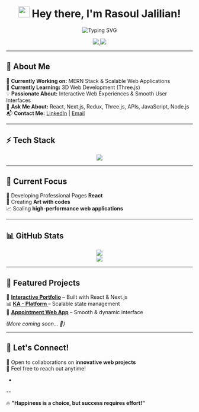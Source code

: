 <h1 align="center">
  <img src="https://media.giphy.com/media/hvRJCLFzcasrR4ia7z/giphy.gif" width="30px">
  Hey there, I'm Rasoul Jalilian!
</h1>

<p align="center">
  <img src="https://readme-typing-svg.herokuapp.com?font=Fira+Code&size=24&pause=1000&color=36BCF7&center=true&width=600&lines=MERN+Stack+Developer;Building+Interactive+Web+Experiences;Passionate+about+Technology;Always+Learning+New+Things" alt="Typing SVG" />
</p>

<p align="center">
  <a href="https://www.linkedin.com/in/rasoul-jalilian-66503025b">
    <img src="https://img.shields.io/badge/LinkedIn-%230A66C2?style=for-the-badge&logo=linkedin&logoColor=white" />
  </a>
  <a href="mailto:rasouljalilian8@gmail.com">
    <img src="https://img.shields.io/badge/Email-%23D14836?style=for-the-badge&logo=gmail&logoColor=white" />
  </a>
</p>

---

## 🚀 About Me  
🔭 **Currently Working on:** MERN Stack & Scalable Web Applications  
🌱 **Currently Learning:** 3D Web Development (Three.js)  
💡 **Passionate About:** Interactive Web Experiences & Smooth User Interfaces  
💬 **Ask Me About:** React, Next.js, Redux, Three.js, APIs, JavaScript, Node.js
📬 **Contact Me:** [LinkedIn](https://www.linkedin.com/in/rasoul-jalilian-66503025b) | [Email](mailto:rasouljalilian8@gmail.com)  

---

## ⚡ Tech Stack  
<p align="center">
  <img src="https://skillicons.dev/icons?i=react,nextjs,redux,threejs,nodejs,express,mongodb,tailwind,typescript,javascript,html,css,git" />
</p>

---

## 🎯 Current Focus  
🚀 Developing Professional Pages **React**  
🎨 Creating **Art with codes**  
📈 Scaling **high-performance web applications**  

---

## 📊 GitHub Stats  
<p align="center">
  <img src="https://github-readme-stats.vercel.app/api?username=RasoulJf&show_icons=true&theme=tokyonight" />
  <br>
  <img src="https://github-readme-stats.vercel.app/api/top-langs/?username=RasoulJf&layout=compact&theme=tokyonight" />
</p>

---

## 🌟 Featured Projects  
🚀 **[Interactive Portfolio](#)** – Built with React & Next.js  
📊 **[KA - Platform ](#)** – Scalable state management  
🎨 **[Appointment Web App](#)** – Smooth & dynamic interface  

*(More coming soon... 🚀)*  

---

## 🎯 Let's Connect!  
💬 Open to collaborations on **innovative web projects**  
📩 Feel free to reach out anytime!  

-
--

🔥 **"Happiness is a choice, but success requires effort!"**  

